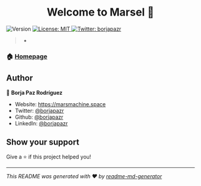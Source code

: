 <h1 align="center">Welcome to Marsel 👋</h1>
<p>
  <img alt="Version" src="https://img.shields.io/badge/version-0.0.1-blue.svg?cacheSeconds=2592000" />
  <a href="#" target="_blank">
    <img alt="License: MIT" src="https://img.shields.io/badge/License-MIT-yellow.svg" />
  </a>
  <a href="https://twitter.com/borjapazr" target="_blank">
    <img alt="Twitter: borjapazr" src="https://img.shields.io/twitter/follow/borjapazr.svg?style=social" />
  </a>
</p>

> -

### 🏠 [Homepage](https://marsel.marsmachine.space)

## Author

👤 **Borja Paz Rodríguez**

* Website: https://marsmachine.space
* Twitter: [@borjapazr](https://twitter.com/borjapazr)
* Github: [@borjapazr](https://github.com/borjapazr)
* LinkedIn: [@borjapazr](https://linkedin.com/in/borjapazr)

## Show your support

Give a ⭐️ if this project helped you!

***
_This README was generated with ❤️ by [readme-md-generator](https://github.com/kefranabg/readme-md-generator)_